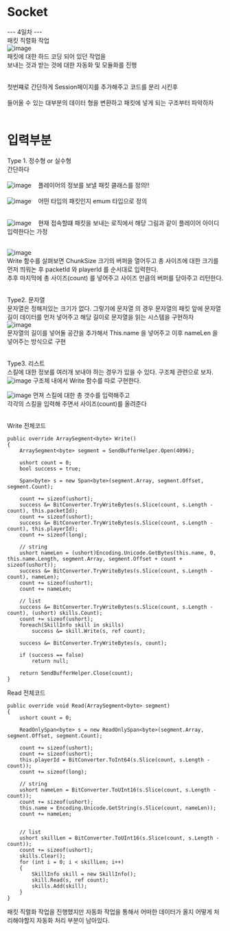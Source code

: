# Socket
--- 4일차 --- <br> 
패킷 직렬화 작업 <br>
![image](https://github.com/swyou1123/Socket/assets/98148597/7ba6d4d3-ba52-4898-93d9-17c29320e0f2) <br>
패킷에 대한 하드 코딩 되어 있던 작업을 <br>
보내는 것과 받는 것에 대한 자동화 및 모듈화를 진행
<br><br> 

첫번쨰로 간단하게 Session페이지를 추가해주고 코드를 분리 시킨후 <br>  
들어올 수 있는 대부분의 데이터 형을 변환하고 패킷에 넣게 되는 구조부터 파악하자 <br><br>

# 입력부분
Type 1. 정수형 or 실수형 <br>
간단하다 <br><br>![image](https://github.com/swyou1123/Socket/assets/98148597/5fc87f14-4d6c-45de-b474-393e1f5593cb) &nbsp;&nbsp; 플레이어의 정보를 보낼 패킷 클래스를 정의!! <br><br>
![image](https://github.com/swyou1123/Socket/assets/98148597/d20cb37b-6fde-48ce-a74a-05931d58be8c)  &nbsp;&nbsp; 어떤 타입의 패킷인지 emum 타입으로 정의 <br><br>
  


![image](https://github.com/swyou1123/Socket/assets/98148597/00176bb6-4e93-4b2c-a0e9-afa7880f62d0)  &nbsp;&nbsp; 현재 접속할떄 패킷을 보내는 로직에서 해당 그림과 같이 플레이어 아이디 입력한다는 가정 <br><br>


 ![image](https://github.com/swyou1123/Socket/assets/98148597/ec828d35-3ad1-4312-abf2-87854ac83cb5)<br>
  Write 함수를 살펴보면 ChunkSize 크기의 버퍼을 열어두고 총 사이즈에 대한 크기를 먼저 띄워논 후 packetId 와 playerId 를 순서대로 입력한다. <br>
  추후 마지막에 총 사이즈(count) 를 넣어주고 사이즈 만큼의 버퍼를 닫아주고 리턴한다. <br><br>


Type2. 문자열<br>
문자열은 정해저있는 크기가 없다. 그렇기에 문자열 의 경우 문자열의 패킷 앞에 문자열 길이 데이터를 먼저 넣어주고 해당 길이로 문자열을 읽는 시스템을 구현하자<br>
![image](https://github.com/swyou1123/Socket/assets/98148597/2eecf1c4-1549-43a3-9f4b-c3ab23040ed4) <br>
문자열의 길이를 넣어둘 공간을 추가해서 This.name 을 넣어주고 이후 nameLen 을 넣어주는 방식으로 구현<br><br>

Type3. 리스트<br>
스킬에 대한 정보를 여러개 보내야 하는 경우가 있을 수 있다. 구조체 관련으로 보자.<br>
![image](https://github.com/swyou1123/Socket/assets/98148597/de27779f-1acc-41f5-a163-da997a5d5e6b) 구조체 내에서 Write 함수를 따로 구현한다.<br>

![image](https://github.com/swyou1123/Socket/assets/98148597/31ffb748-3149-470e-89f5-3924cbf3e03e) 먼져 스킬에 대한 총 갯수를 입력해주고 <br>
각각의 스킬을 입력해 주면서 사이즈(count)를 올려준다<br><br>

Write 전체코드

```
public override ArraySegment<byte> Write()
{
    ArraySegment<byte> segment = SendBufferHelper.Open(4096);

    ushort count = 0;
    bool success = true;

    Span<byte> s = new Span<byte>(segment.Array, segment.Offset, segment.Count);

    count += sizeof(ushort);
    success &= BitConverter.TryWriteBytes(s.Slice(count, s.Length - count), this.packetId);
    count += sizeof(ushort);
    success &= BitConverter.TryWriteBytes(s.Slice(count, s.Length - count), this.playerId);
    count += sizeof(long);

    // string
    ushort nameLen = (ushort)Encoding.Unicode.GetBytes(this.name, 0, this.name.Length, segment.Array, segment.Offset + count + sizeof(ushort));
    success &= BitConverter.TryWriteBytes(s.Slice(count, s.Length - count), nameLen);
    count += sizeof(ushort);
    count += nameLen;

    // list
    success &= BitConverter.TryWriteBytes(s.Slice(count, s.Length - count), (ushort) skills.Count);
    count += sizeof(ushort);
    foreach(SkillInfo skill in skills)
        success &= skill.Write(s, ref count);

    success &= BitConverter.TryWriteBytes(s, count);

    if (success == false)
        return null;

    return SendBufferHelper.Close(count);
}
```

Read 전체코드
```
public override void Read(ArraySegment<byte> segment)
{
    ushort count = 0;

    ReadOnlySpan<byte> s = new ReadOnlySpan<byte>(segment.Array, segment.Offset, segment.Count);

    count += sizeof(ushort);
    count += sizeof(ushort);
    this.playerId = BitConverter.ToInt64(s.Slice(count, s.Length - count));
    count += sizeof(long);

    // string
    ushort nameLen = BitConverter.ToUInt16(s.Slice(count, s.Length - count));
    count += sizeof(ushort);
    this.name = Encoding.Unicode.GetString(s.Slice(count, nameLen));
    count += nameLen;


    // list
    ushort skillLen = BitConverter.ToUInt16(s.Slice(count, s.Length - count));
    count += sizeof(ushort);
    skills.Clear();
    for (int i = 0; i < skillLen; i++)
    {
        SkillInfo skill = new SkillInfo();
        skill.Read(s, ref count);
        skills.Add(skill);
    }
}
```

패킷 직렬화 작업을 진행했지만 자동화 작업을 통해서 어떠한 데이터가 올지 어떻게 처리해야할지 자동화 처리 부분이 남아있다.


  

